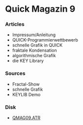 # Quick Magazin 9  
  
### Articles  
  
- Impressum/Anleitung  
- QUICK-Programmierwettbewerb  
- schnelle Grafik in QUICK  
- fraktale Kondensation  
- algorithmische Grafik  
- die KEY Library  
  
### Sources  
- Fractal-Show  
- schnelle Grafik  
- KEYLIB Demo  
  
### Disk  
  
- [QMAG09.ATR](attachments/QMAG09.ATR)  
